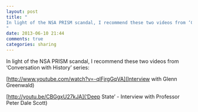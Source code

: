 ```yaml
---
layout: post
title: "
In light of the NSA PRISM scandal, I recommend these two videos from ‘Conversation with History’ series:
"
date: 2013-06-10 21:44
comments: true
categories: sharing
---
```


In light of the NSA PRISM scandal, I recommend these two videos from ‘Conversation with History’ series:

[http://www.youtube.com/watch?v=-qlFjrgGqVA](Interview with Glenn Greenwald)

[http://youtu.be/CBGgxU27kJA](‘Deep State’ - Interview with Professor Peter Dale Scott)

